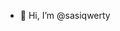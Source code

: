 - 👋 Hi, I’m @sasiqwerty


<!---
sasiqwerty/sasiqwerty is a ✨ special ✨ repository because its `README.md` (this file) appears on your GitHub profile.
You can click the Preview link to take a look at your changes.
--->
